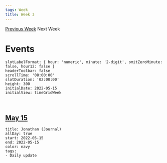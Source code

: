 ```yaml
---
tags: Week
title: Week 3
---
```

[Previous Week](2022-W20.md)
Next Week

# Events
```itinerary
slotLabelFormat: { hour: 'numeric', minute: '2-digit', omitZeroMinute: false, hour12: false }
headerToolbar: false
scrollTime: '08:00:00'
slotDuration: '02:00:00'
height: 300
initialDate: 2022-05-15
initialView: timeGridWeek

```
<!--```itinerary
slotLabelFormat: { hour: 'numeric', minute: '2-digit', omitZeroMinute: false, hour12: false }
headerToolbar: False
scrollTime: '08:00:00'
slotDuration: '01:00:00'
height: 200
allDaySlot: false
initialdate: 2022-05-15
initialView: listWeek
```-->
<br/>

## [May 15](2022-05-15.md)

```itinerary-event
title: Jonathan (Journal)
allDay: true
start: 2022-05-15
end: 2022-05-15
color: navy
tags:
- Daily update
```


